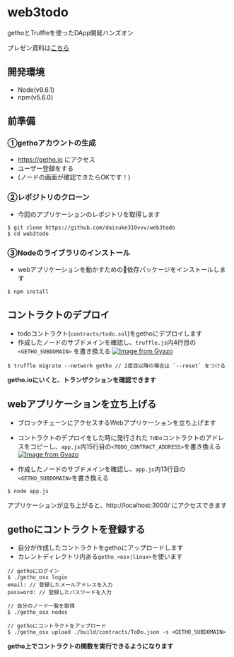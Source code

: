 # web3todo
gethoとTruffleを使ったDApp開発ハンズオン

プレゼン資料は[こちら](https://speakerdeck.com/daisuke310vvv/gethototrufflewoshi-tuta-dappskai-fa-wakusiyotupu)


## 開発環境
- Node(v9.6.1)
- npm(v5.6.0)

## 前準備  
### ①gethoアカウントの生成
- https://getho.io にアクセス
- ユーザー登録をする
- (ノードの画面が確認できたらOKです！)

### ②レポジトリのクローン  
- 今回のアプリケーションのレポジトリを取得します

```
$ git clone https://github.com/daisuke310vvv/web3todo
$ cd web3todo
```

### ③Nodeのライブラリのインストール  
- webアプリケーションを動かすための依存パッケージをインストールします

```
$ npm install
```

## コントラクトのデプロイ  
- todoコントラクト(`contracts/todo.sol`)をgethoにデプロイします
- 作成したノードのサブドメインを確認し、`truffle.js`内4行目の`<GETHO_SUBDOMAIN>` を書き換える
[![Image from Gyazo](https://i.gyazo.com/d4371b29f469fb4191ec5f3e66e1b91e.png)](https://gyazo.com/d4371b29f469fb4191ec5f3e66e1b91e)

```
$ truffle migrate --network getho // 2度目以降の場合は `--reset` をつける
```

**getho.ioにいくと、トランザクションを確認できます**

## webアプリケーションを立ち上げる  
- ブロックチェーンにアクセスするWebアプリケーションを立ち上げます
- コントラクトのデプロイをした時に発行された `TdDo`コントラクトのアドレスをコピーし、`app.js`内15行目の`<TODO_CONTRACT_ADDRESS>`を書き換える
[![Image from Gyazo](https://i.gyazo.com/35246ab84d3fe02b14b04f2b95c82ad2.png)](https://gyazo.com/35246ab84d3fe02b14b04f2b95c82ad2)

- 作成したノードのサブドメインを確認し、`app.js`内13行目の`<GETHO_SUBDOMAIN>`を書き換える

```
$ node app.js
```

アプリケーションが立ち上がると、http://localhost:3000/ にアクセスできます

## gethoにコントラクトを登録する  
- 自分が作成したコントラクトをgethoにアップロードします
- カレントディレクトリ内ある`getho_<osx|linux>`を使います

```
// gethoにログイン
$ ./getho_osx login
email: // 登録したメールアドレスを入力
password: // 登録したパスワードを入力

// 自分のノード一覧を取得
$ ./getho_osx nodes

// gethoにコントラクトをアップロード
$ ./getho_osx upload ./build/contracts/ToDo.json -s <GETHO_SUBDOMAIN>
```

**getho上でコントラクトの関数を実行できるようになります**


